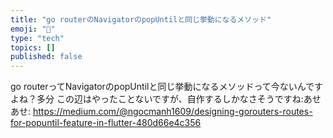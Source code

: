```yaml
---
title: "go routerのNavigatorのpopUntilと同じ挙動になるメソッド"
emoji: "🌟"
type: "tech"
topics: []
published: false
---
```


go routerってNavigatorのpopUntilと同じ挙動になるメソッドって今ないんですよね？多分
この辺はやったことないですが、自作するしかなさそうですね:あせあせ:
https://medium.com/@ngocmanh1609/designing-gorouters-routes-for-popuntil-feature-in-flutter-480d66e4c356